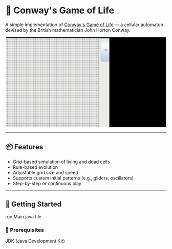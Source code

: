 # 🧬 Conway's Game of Life

A simple implementation of [Conway's Game of Life](https://en.wikipedia.org/wiki/Conway%27s_Game_of_Life) — a cellular automaton devised by the British mathematician John Horton Conway.

<p align="center">
  <img src="demo.gif" alt="Game of Life demo" width="500"/>
</p>

---

## 📦 Features

- Grid-based simulation of living and dead cells
- Rule-based evolution
- Adjustable grid size and speed
- Supports custom initial patterns (e.g., gliders, oscillators)
- Step-by-step or continuous play

---

## 🚀 Getting Started

run Main.java file

### 🔧 Prerequisites

JDK (Java Development Kit)
